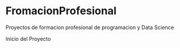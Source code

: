 # FromacionProfesional
Proyectos de formacion profesional de programacion y Data Science

Inicio del Proyecto

